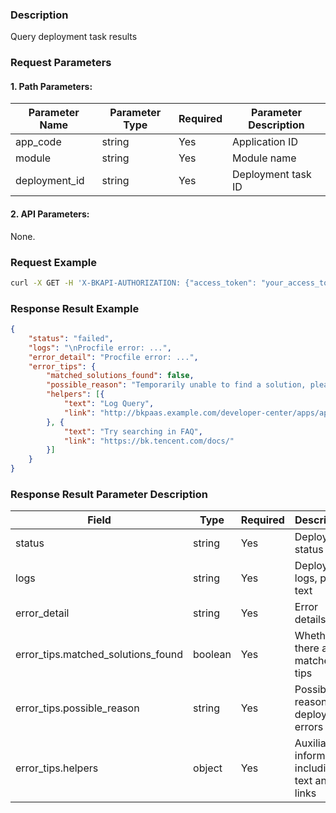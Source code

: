 ### Description
Query deployment task results


### Request Parameters

#### 1. Path Parameters:

| Parameter Name | Parameter Type | Required | Parameter Description |
| -------------- | -------------- | -------- | --------------------- |
| app_code       | string         | Yes      | Application ID        |
| module         | string         | Yes      | Module name           |
| deployment_id  | string         | Yes      | Deployment task ID    |

#### 2. API Parameters:
None.

### Request Example
```bash
curl -X GET -H 'X-BKAPI-AUTHORIZATION: {"access_token": "your_access_token"}' http://bkapi.example.com/api/bkpaas3/prod/bkapps/applications/{app_code}/modules/{module}/deployments/{deployment_id}/result/
```

### Response Result Example
```json
{
	"status": "failed",
	"logs": "\nProcfile error: ...",
	"error_detail": "Procfile error: ...",
	"error_tips": {
		"matched_solutions_found": false,
		"possible_reason": "Temporarily unable to find a solution, please go to the \"Standard Output Log\" to check for exceptions",
		"helpers": [{
			"text": "Log Query",
			"link": "http://bkpaas.example.com/developer-center/apps/appid/default/log?tab=stream"
		}, {
			"text": "Try searching in FAQ",
			"link": "https://bk.tencent.com/docs/"
		}]
	}
}
```

### Response Result Parameter Description

| Field | Type | Required | Description |
| ----- | ---- | -------- | ----------- |
| status | string | Yes | Deployment status |
| logs | string | Yes | Deployment logs, plain text |
| error_detail | string | Yes | Error details |
| error_tips.matched_solutions_found | boolean | Yes | Whether there are matched tips |
| error_tips.possible_reason | string | Yes | Possible reasons for deployment errors |
| error_tips.helpers | object | Yes | Auxiliary information, including text and links |